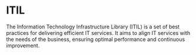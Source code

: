 # ITIL

The Information Technology Infrastructure Library (ITIL) is a set of best practices for delivering efficient IT services. It aims to align IT services with the needs of the business, ensuring optimal performance and continuous improvement.
